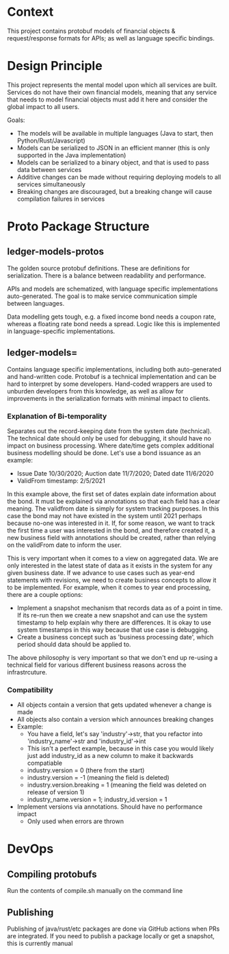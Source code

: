 # Context

This project contains protobuf models of financial objects & request/response formats for APIs; as well as language specific bindings.

# Design Principle

This project represents the mental model upon which all services are built. Services do not have their own financial 
models, meaning that any service that needs to model financial objects must add it here and consider the global impact
to all users. 

Goals:

* The models will be available in multiple languages (Java to start, then Python/Rust/Javascript)
* Models can be serialized to JSON in an efficient manner (this is only supported in the Java implementation)
* Models can be serialized to a binary object, and that is used to pass data between services
* Additive changes can be made without requiring deploying models to all services simultaneously
* Breaking changes are discouraged, but a breaking change will cause compilation failures in services

# Proto Package Structure

## ledger-models-protos

The golden source protobuf definitions. These are definitions for serialization. There is a balance between readability 
and performance. 

APIs and models are schematized, with language specific implementations auto-generated. The goal is to make service 
communication simple between languages.

Data modelling gets tough, e.g. a fixed income bond needs a coupon rate, whereas a floating rate bond needs a spread. 
Logic like this is implemented in language-specific implementations.

## ledger-models=<language>

Contains language specific implementations, including both auto-generated and hand-written code. Protobuf is a technical
implementation and can be hard to interpret by some developers. Hand-coded wrappers are used to unburden developers 
from this knowledge, as well as allow for improvements in the serialization formats with minimal impact to clients.

### Explanation of Bi-temporality

Separates out the record-keeping date from the system date (technical). The technical date
should only be used for debugging, it should have no impact on business processing. Where date/time 
gets complex additional business modelling should be done. Let's use a bond issuance as an example:

* Issue Date 10/30/2020; Auction date 11/7/2020; Dated date 11/6/2020
* ValidFrom timestamp: 2/5/2021

In this example above, the first set of dates explain date information about the bond. It must be
explained via annotations so that each field has a clear meaning. The validfrom date is simply for
system tracking purposes. In this case the bond may not have existed in the system until 2021 
perhaps because no-one was interested in it. If, for some reason, we want to track the first time
a user was interested in the bond, and therefore created it, a new business field with annotations
should be created, rather than relying on the validFrom date to inform the user.

This is very important when it comes to a view on aggregated data. We are only interested in the latest
state of data as it exists in the system for any given business date. If we advance to use 
cases such as year-end statements with revisions, we need to create business concepts to allow
it to be implemented. For example, when it comes to year end processing, there are a couple options:

* Implement a snapshot mechanism that records data as of a point in time. If its re-run then we create a new snapshot and can use the system timestamp to help explain why there are differences. It is okay to use system timestamps in this way because that use case is debugging.
* Create a business concept such as 'business processing date', which period should data should be applied to. 

The above philosophy is very important so that we don't end up re-using a technical field for various different business reasons across the infrastrcuture.

### Compatibility

* All objects contain a version that gets updated whenever a change is made
* All objects also contain a version which announces breaking changes
* Example:
  * You have a field, let's say 'industry'->str, that you refactor into 'industry_name'->str and 'industry_id'->int
  * This isn't a perfect example, because in this case you would likely just add industry_id as a new column to make it backwards compatiable
  * industry.version = 0 (there from the start)
  * industry.version = -1 (meaning the field is deleted)
  * industry.version.breaking = 1 (meaning the field was deleted on release of version 1)
  * industry_name.version = 1; industry_id.version = 1
* Implement versions via annotations. Should have no performance impact
  * Only used when errors are thrown

# DevOps

## Compiling protobufs

Run the contents of compile.sh manually on the command line

## Publishing

Publishing of java/rust/etc packages are done via GitHub actions when PRs are integrated. If you need to publish a package locally or get a snapshot, this is currently manual

